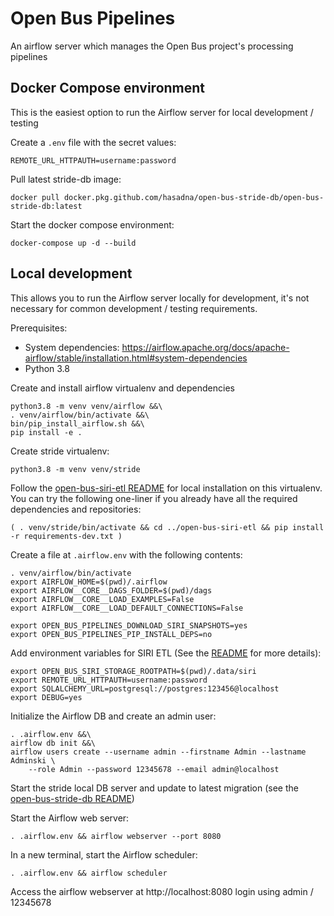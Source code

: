 # Open Bus Pipelines

An airflow server which manages the Open Bus project's processing pipelines

## Docker Compose environment

This is the easiest option to run the Airflow server for local development / testing

Create a `.env` file with the secret values:

```
REMOTE_URL_HTTPAUTH=username:password
```

Pull latest stride-db image:

```
docker pull docker.pkg.github.com/hasadna/open-bus-stride-db/open-bus-stride-db:latest
```

Start the docker compose environment:

```
docker-compose up -d --build
```

## Local development

This allows you to run the Airflow server locally for development, it's not necessary for common development / testing requirements.

Prerequisites:

* System dependencies: https://airflow.apache.org/docs/apache-airflow/stable/installation.html#system-dependencies
* Python 3.8

Create and install airflow virtualenv and dependencies

```
python3.8 -m venv venv/airflow &&\
. venv/airflow/bin/activate &&\
bin/pip_install_airflow.sh &&\
pip install -e .
```

Create stride virtualenv:

```
python3.8 -m venv venv/stride
```

Follow the [open-bus-siri-etl README](https://github.com/hasadna/open-bus-siri-etl/blob/main/README.md) for local installation on this virtualenv.
You can try the following one-liner if you already have all the required dependencies and repositories:

```
( . venv/stride/bin/activate && cd ../open-bus-siri-etl && pip install -r requirements-dev.txt )
```

Create a file at `.airflow.env` with the following contents:

```
. venv/airflow/bin/activate
export AIRFLOW_HOME=$(pwd)/.airflow
export AIRFLOW__CORE__DAGS_FOLDER=$(pwd)/dags
export AIRFLOW__CORE__LOAD_EXAMPLES=False
export AIRFLOW__CORE__LOAD_DEFAULT_CONNECTIONS=False

export OPEN_BUS_PIPELINES_DOWNLOAD_SIRI_SNAPSHOTS=yes
export OPEN_BUS_PIPELINES_PIP_INSTALL_DEPS=no
```

Add environment variables for SIRI ETL (See the [README](https://github.com/hasadna/open-bus-siri-etl/blob/main/README.md) for more details):

```
export OPEN_BUS_SIRI_STORAGE_ROOTPATH=$(pwd)/.data/siri
export REMOTE_URL_HTTPAUTH=username:password
export SQLALCHEMY_URL=postgresql://postgres:123456@localhost
export DEBUG=yes
```

Initialize the Airflow DB and create an admin user:

```
. .airflow.env &&\
airflow db init &&\
airflow users create --username admin --firstname Admin --lastname Adminski \
    --role Admin --password 12345678 --email admin@localhost
```

Start the stride local DB server and update to latest migration (see the [open-bus-stride-db README](https://github.com/hasadna/open-bus-stride-db/blob/main/README.md))

Start the Airflow web server:

```
. .airflow.env && airflow webserver --port 8080
```

In a new terminal, start the Airflow scheduler:

```
. .airflow.env && airflow scheduler
```

Access the airflow webserver at http://localhost:8080 login using admin / 12345678
